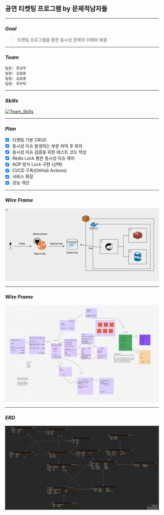 ## 공연 티켓팅 프로그램 by 문제적남자들

---
### _Goal_

> 티켓팅 프로그램을 통한 동시성 문제의 이해와 해결
---
### _Team_
`팀장: 한성우`
<br>
`팀원: 김형준`
<br>
`팀원: 김효중`
<br>
`팀원: 최우탁`

---
### _Skills_
[![Team_Skills](https://skillicons.dev/icons?i=github,spring,mysql,redis,aws,docker)](https://skillicons.dev)

---
### _Plan_
- [x] 티켓팅 기본 CRUD
- [x] 동시성 이슈 발생하는 부분 파악 후 회의
- [x] 동시성 이슈 검증을 위한 테스트 코드 작성
- [x] Redis Lock 통한 동시성 이슈 제어
- [x] AOP 방식 Lock 구현 (선택)
- [x] CI/CD 구축(GitHub Actions)
- [x] 서비스 확장
- [x] 성능 개선

---
### _Wire Frame_
![Architecture](https://github.com/legoChoi/sparta-ticketing/blob/master/architecture.png?raw=true)

---
### _Wire Frame_
![Ticketing_ERD](https://github.com/legoChoi/sparta-ticketing/blob/master/wire_frame.png?raw=true)

---

### _ERD_
![Ticketing_ERD](https://github.com/legoChoi/sparta-ticketing/blob/master/erd.png?raw=true)
